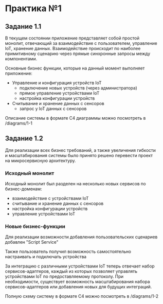 # Практика №1
## Задание 1.1

В текущем состоянии приложение представляет собой простой монолит, отвечающий за взаимодействие с пользователем, управление IoT, хранение данных. Взаимодействие происходит по наиболее примитивному сценарию через прямые синхронные запросы между компонентами.

Основные бизнес функции, которые на данный момент выполняет приложение:
- Управление и конфигурация устройств IoT
  - подключение новых устройств (через администратора)
  - прямое управление устройствами IoT
  - настройка конфигурации устройств
- Считывание и хранение данных с сенсоров
  - запрос у IoT данных с сенсоров

Описание системы в формате С4 диаграммы можно посмотреть в /diagrams/1-1

## Задание 1.2

Для реализации всех бизнес требований, а также увеличения гибкости и масштабирования системы было принято решено
перевести проект на микросервисную архитектуру.

### Исходный монолит

Исходный монолит был разделен на несколько новых сервисов по бизнес-доменам:
 - взаимодействие с устройствами IoT
 - считывание и хранение данных с сенсоров
 - настройка конфигурации устройств
 - управление устройствами IoT

### Новые бизнес-функции

Для реализации возможности добавления пользовательских сценариев добавлен "Script Service"

Также пользователь получил возможность самостоятельно настраивать и подключать устройства

За интеграцию с различными устройствами IoT теперь отвечает набор сервисов-адаптеров,
каждый из которых позволяет управлять устройствами IoT по предоставляемому протоколу.
При необходимости, существует возможность масштабирования набора сервисов-адаптеров или добавления новых для будущих интеграций.

Полную схему систему в формате С4 можно посмотреть в /diagrams/1-2